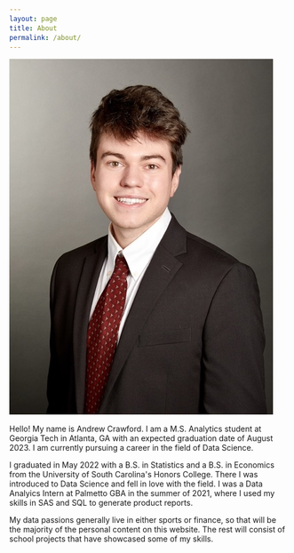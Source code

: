 ```yaml
---
layout: page
title: About
permalink: /about/
---
```

![me](/images/SmallHeadshot.jpeg)

Hello! My name is Andrew Crawford. I am a M.S. Analytics student at Georgia Tech in Atlanta, GA with an expected graduation date of August 2023. I am currently pursuing a career in the field of Data Science. 

I graduated in May 2022 with a B.S. in Statistics and a B.S. in Economics from the University of South Carolina's Honors College. There I was introduced to Data Science and fell in love with the field. I was a Data Analyics Intern at Palmetto GBA in the summer of 2021, where I used my skills in SAS and SQL to generate product reports. 

My data passions generally live in either sports or finance, so that will be the majority of the personal content on this website. The rest will consist of school projects that have showcased some of my skills. 
